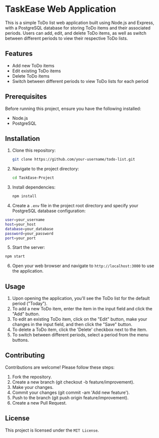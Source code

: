 # TaskEase Web Application

This is a simple ToDo list web application built using Node.js and Express, with a PostgreSQL database for storing ToDo items and their associated periods. Users can add, edit, and delete ToDo items, as well as switch between different periods to view their respective ToDo lists.

## Features

- Add new ToDo items
- Edit existing ToDo items
- Delete ToDo items
- Switch between different periods to view ToDo lists for each period

## Prerequisites

Before running this project, ensure you have the following installed:

- Node.js
- PostgreSQL

## Installation

1. Clone this repository:

   ```bash
   git clone https://github.com/your-username/todo-list.git
   ```

2. Navigate to the project directory:

   ```bash
   cd TaskEase-Project
   ```

3. Install dependencies:

   ```bash
   npm install
   ```

4. Create a `.env` file in the project root directory and specify your PostgreSQL database configuration:

  ```bash
  user=your_username
  host=your_host
  database=your_database
  password=your_password
  port=your_port
  ```

5. Start the server:
   
 ```bash
 npm start
 ```

6. Open your web browser and navigate to `http://localhost:3000` to use the application.

## Usage

1. Upon opening the application, you'll see the ToDo list for the default period ("Today").
2. To add a new ToDo item, enter the item in the input field and click the "Add" button.
3. To edit an existing ToDo item, click on the "Edit" button, make your changes in the input field, and then click the "Save" button.
4. To delete a ToDo item, click the 'Delete' checkbox next to the item.
5. To switch between different periods, select a period from the menu buttons.

## Contributing

Contributions are welcome! Please follow these steps:

1. Fork the repository.
2. Create a new branch (git checkout -b feature/improvement).
3. Make your changes.
4. Commit your changes (git commit -am 'Add new feature').
5. Push to the branch (git push origin feature/improvement).
6. Create a new Pull Request.

## License

This project is licensed under the `MIT License`.

